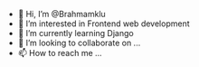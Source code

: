 - 👋 Hi, I’m @Brahmamklu
- 👀 I’m interested in Frontend web development
- 🌱 I’m currently learning Django
- 💞️ I’m looking to collaborate on ...
- 📫 How to reach me ...

<!---
Brahmamklu/Brahmamklu is a ✨ special ✨ repository because its `README.md` (this file) appears on your GitHub profile.
You can click the Preview link to take a look at your changes.
--->
